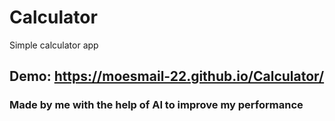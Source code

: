 # Calculator
Simple calculator app
## Demo: https://moesmail-22.github.io/Calculator/

### Made by me with the help of AI to improve my performance 
